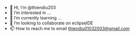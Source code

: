 - 👋 Hi, I’m @thiendiu203
- 👀 I’m interested in ...
- 🌱 I’m currently learning ...
- 💞️ I’m looking to collaborate on eclipseIDE
- 📫 How to reach me to email thiendiu01032003@gmail.com

<!---
thiendiu203/thiendiu203 is a ✨ special ✨ repository because its `README.md` (this file) appears on your GitHub profile.
You can click the Preview link to take a look at your changes.
--->
